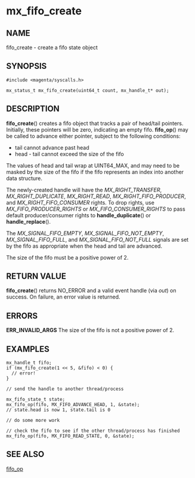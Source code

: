 # mx_fifo_create

## NAME

fifo_create - create a fifo state object

## SYNOPSIS

```
#include <magenta/syscalls.h>

mx_status_t mx_fifo_create(uint64_t count, mx_handle_t* out);
```

## DESCRIPTION

**fifo_create**() creates a fifo object that tracks a pair of head/tail
pointers. Initially, these pointers will be zero, indicating an empty fifo.
**fifo_op**() may be called to advance either pointer, subject to the following
conditions:

* tail cannot advance past head
* head - tail cannot exceed the size of the fifo

The values of head and tail wrap at UINT64_MAX, and may need to be masked by the
size of the fifo if the fifo represents an index into another data structure.

The newly-created handle will have the *MX_RIGHT_TRANSFER*,
*MX_RIGHT_DUPLICATE*, *MX_RIGHT_READ*, *MX_RIGHT_FIFO_PRODUCER*, and
*MX_RIGHT_FIFO_CONSUMER* rights. To drop rights, use *MX_FIFO_PRODUCER_RIGHTS*
or *MX_FIFO_CONSUMER_RIGHTS* to pass default producer/consumer rights to
**handle_duplicate**() or **handle_replace**().

The *MX_SIGNAL_FIFO_EMPTY*, *MX_SIGNAL_FIFO_NOT_EMPTY*, *MX_SIGNAL_FIFO_FULL*,
and *MX_SIGNAL_FIFO_NOT_FULL* signals are set by the fifo as appropriate when
the head and tail are advanced.

The size of the fifo must be a positive power of 2.

## RETURN VALUE

**fifo_create**() returns NO_ERROR and a valid event handle (via *out*) on
success. On failure, an error value is returned.

## ERRORS

**ERR_INVALID_ARGS** The size of the fifo is not a positive power of 2.

## EXAMPLES

```
mx_handle_t fifo;
if (mx_fifo_create(1 << 5, &fifo) < 0) {
  // error!
}

// send the handle to another thread/process

mx_fifo_state_t state;
mx_fifo_op(fifo, MX_FIFO_ADVANCE_HEAD, 1, &state);
// state.head is now 1, state.tail is 0

// do some more work

// check the fifo to see if the other thread/process has finished
mx_fifo_op(fifo, MX_FIFO_READ_STATE, 0, &state);

```

## SEE ALSO

[fifo_op](fifo_op.md)
